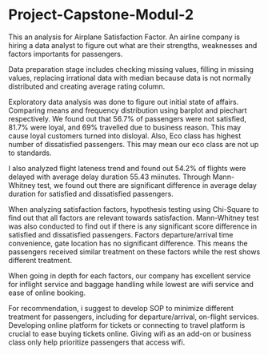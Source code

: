 # Project-Capstone-Modul-2
This an analysis for Airplane Satisfaction Factor. An airline company is hiring a data analyst to figure out what are their strengths, weaknesses and factors importants for passengers.

Data preparation stage includes checking missing values, filling in missing values, replacing irrational data with median because data is not normally distributed and creating average rating column.

Exploratory data analysis was done to figure out initial state of affairs. Comparing means and frequency distribution using barplot and piechart respectively. We found out that 56.7% of passengers were not satisfied, 81.7% were loyal, and 69% travelled due to business reason. This may cause loyal customers turned into disloyal.
Also, Eco class has highest number of dissatisfied passengers. This may mean our eco class are not up to standards.

I also analyzed flight lateness trend and found out 54.2% of flights were delayed with average delay duration 55.43 miinutes. Through Mann-Whitney test, we found out there are significant difference in average delay duration for satisfied and dissatisfied passengers. 

When analyzing  satisfaction factors, hypothesis testing using Chi-Square to find out that all factors are relevant towards satisfaction. Mann-Whitney test was also conducted to find out if there is any significant score difference in satisfied and dissatisfied passengers. Factors departure/arrival time convenience, gate location has no significant difference. This means the passengers received similar treatment on these factors while the rest shows different treatment.

When going in depth for each factors, our company has excellent service for inflight service and baggage handling while lowest are wifi service and ease of online booking. 

For recommendation, i suggest to develop SOP to minimize different treatment for passengers, including for departure/arrival, on-flight services. Developing online platform for tickets or connecting to travel platform is crucial to ease buying tickets online. Giving wifi as an add-on or business class only help prioritize passengers that access wifi. 
